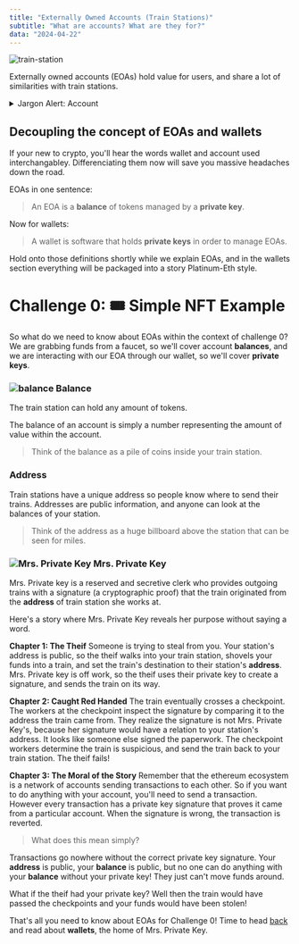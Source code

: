 ```yaml
---
title: "Externally Owned Accounts (Train Stations)"
subtitle: "What are accounts? What are they for?"
data: "2024-04-22"
---
```


![train-station](/images/train-station.svg)

Externally owned accounts (EOAs) hold value for users, and share a lot of similarities
with train stations.

<details>
  <summary>Jargon Alert: Account</summary>

---

> Damn, I gave my private key to my brand new friend and now all my HarryPotterObamaSonic10Inu tokens in my **account** are gone!

**Q:** What **account** is this person referring to?

**A:** They are referring to their externally owned account (EOA).

Technically, there are two kinds of accounts: EOAs and smart contracts. However people use the term
**accounts** to refer to EOAs because its shorter, less technical, and more understood.

---

</details>

## Decoupling the concept of EOAs and wallets

If your new to crypto, you'll hear the words wallet and account used interchangabley. Differenciating
them now will save you massive headaches down the road.

EOAs in one sentence:

> An EOA is a **balance** of tokens managed by a **private key**.

Now for wallets:

> A wallet is software that holds **private keys** in order to manage EOAs.

Hold onto those definitions shortly while we explain EOAs, and in the wallets section everything will
be packaged into a story Platinum-Eth style.

# Challenge 0: 🎟 Simple NFT Example

So what do we need to know about EOAs within the context of challenge 0? We are grabbing funds from
a faucet, so we'll cover account **balances**, and we are interacting with our EOA through our wallet,
so we'll cover **private keys**.

### ![balance](/images/balance.svg) Balance

The train station can hold any amount of tokens.

The balance of an account is simply a number representing the amount of value within the account.

> Think of the balance as a pile of coins inside your train station.

### Address

Train stations have a unique address so people know where to send their trains. Addresses are
public information, and anyone can look at the balances of your station.

> Think of the address as a huge billboard above the station that can be seen for miles.

### ![Mrs. Private Key](/images/mrsPrivateKey.svg) Mrs. Private Key

Mrs. Private key is a reserved and secretive clerk who provides outgoing trains with a signature
(a cryptographic proof) that the train originated from the **address** of train station she works at.

Here's a story where Mrs. Private Key reveals her purpose without saying a word.

**Chapter 1: The Theif**
Someone is trying to steal from you. Your station's address is public, so the theif walks into your
train station, shovels your funds into a train, and set the train's destination to their
station's **address**. Mrs. Private key is off work, so the theif uses their private key to create a
signature, and sends the train on its way.

**Chapter 2: Caught Red Handed**
The train eventually crosses a checkpoint. The workers at the checkpoint inspect the signature by comparing it
to the address the train came from. They realize the signature is not Mrs. Private Key's, because her signature
would have a relation to your station's address. It looks like someone else signed the paperwork. The checkpoint
workers determine the train is suspicious, and send the train back to your train station. The theif fails!

**Chapter 3: The Moral of the Story**
Remember that the ethereum ecosystem is a network of accounts sending transactions to each other.
So if you want to do anything with your account, you'll need to send a transaction. However every
transaction has a private key signature that proves it came from a particular account. When the
signature is wrong, the transaction is reverted.

> What does this mean simply?

Transactions go nowhere without the correct private key signature. Your **address** is public, your **balance**
is public, but no one can do anything with your **balance** without your private key! They just can't move funds
around.

What if the theif had your private key? Well then the train would have passed the checkpoints and your funds would
have been stolen!

That's all you need to know about EOAs for Challenge 0! Time to head [back](/posts/2simpleNFT) and read about
**wallets**, the home of Mrs. Private Key.
